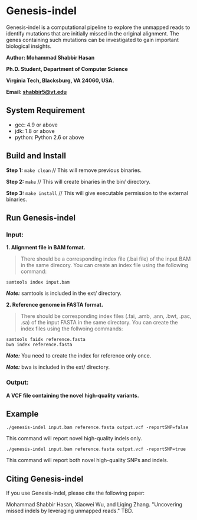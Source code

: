 # Genesis-indel
Genesis-indel is a computational pipeline to explore the unmapped reads to identify mutations that are initially missed in the original alignment. The genes containing such mutations can be investigated to gain important biological insights.

**Author: Mohammad Shabbir Hasan**

**Ph.D. Student, Department of Computer Science**

**Virginia Tech, Blacksburg, VA 24060, USA.**

**Email: shabbir5@vt.edu**

## System Requirement
- gcc: 4.9 or above
- jdk: 1.8 or above
- python: Python 2.6 or above
## Build and Install
**Step 1:** 
    ```make clean``` // This will remove previous binaries.
    
**Step 2:**
    ``` make ``` // This will create binaries in the bin/ directory.
    
**Step 3:**
    ``` make install ``` // This will give executable permission to the external binaries.

## Run Genesis-indel
### Input: 
**1. Alignment file in BAM format.**
> There should be a corresponding index file (.bai file) of the input BAM in the same direcory. You can create an index file using the following command:

``` samtools index input.bam ``` 

***Note:*** samtools is included in the ext/ directory.

**2. Reference genome in FASTA format.**
> There should be corresponding index files (.fai, .amb, .ann, .bwt, .pac, .sa) of the input FASTA in the same directory. You can create the index files using the follwoing commands:

``` 
samtools faidx reference.fasta
bwa index reference.fasta 
```

***Note:*** You need to create the index for reference only once.

***Note:*** bwa is included in the ext/ directory.

### Output: 
**A VCF file containing the novel high-quality variants.**

## Example
``` ./genesis-indel input.bam reference.fasta output.vcf -reportSNP=false ```

This command will report novel high-quality indels only.

``` ./genesis-indel input.bam reference.fasta output.vcf -reportSNP=true ```

This command will report both novel high-quality SNPs and indels.

## Citing Genesis-indel
If you use Genesis-indel, please cite the following paper:

Mohammad Shabbir Hasan, Xiaowei Wu, and Liqing Zhang. "Uncovering missed indels by leveraging unmapped reads." TBD.